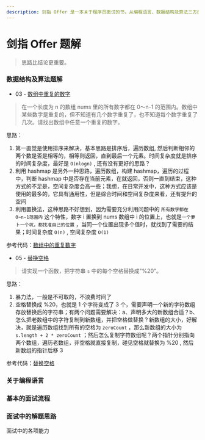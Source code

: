 ```yaml
---
description: 剑指 Offer 是一本关于程序员面试的书，从编程语言、数据结构及算法三方面总结了面试的知识点，认真阅读本书将受益匪浅。
---
```


# 剑指 Offer 题解

> 思路比结论更重要。

### 数据结构及算法题解

* 03 - [数组中重复的数字](https://leetcode-cn.com/problems/shu-zu-zhong-zhong-fu-de-shu-zi-lcof)

> 在一个长度为 n 的数组 nums 里的所有数字都在 0～n-1 的范围内。数组中某些数字是重复的，但不知道有几个数字重复了，也不知道每个数字重复了几次。请找出数组中任意一个重复的数字。

思路：

1. 第一直觉是使用排序来解决，基本思路是排序后，遍历数组, 然后判断相邻的两个数是否是相等的，相等则返回，直到最后一个元素。时间复杂度就是排序的时间复杂度，最好是 `O(nlogn)`  , 还有没有更好的思路？
2. 利用 hashmap 是另外一种思路，遍历数组，构建 hashmap，遍历的过程中，判断 hashmap 中是否存在当前元素，在就返回，否则一直到结束，这种方式的不足是，空间复杂度会高一些；我想，在日常开发中，这种方式应该是使用的最多的，它具有通用性，但是综合时间和空间复杂度来看，还有提升的空间
3. 利用置换法，这种思路不好想到，因为需要充分利用问题中的 `所有数字都在0~n-1范围内` 这个特性，数字 i 置换到 nums 数组中 i 的位置上，也就是`一个萝卜一个坑，都找准自己的位置` ，当同一个位置出现多个值时，就找到了需要的结果；时间复杂度 `O(n)` , 空间复杂度 `O(1)` 

参考代码：[数组中的重复数字](https://github.com/shniu/java-eco/blob/master/eco-algorithm/src/main/java/io/github/shniu/algorithm/offer/FindRepeatNumber.java)

* 05 - [替换空格](https://leetcode-cn.com/problems/ti-huan-kong-ge-lcof/)

> 请实现一个函数，把字符串 `s` 中的每个空格替换成"%20"。

思路：

1. 暴力法，一般是不可取的，不浪费时间了
2. 空格替换成 %20，也就是 1 个字符变成了 3 个，需要声明一个新的字符数组存放替换后的字符串；有两个问题需要解决：a、声明多大的新数组合适？b、怎么把老数组中的字符复制到新数组，并把空格做替换？新数组的大小，好解决，就是遍历数组找到所有的空格为 `zeroCount` ，那么新数组的大小为 `s.length + 2 * zeroCount` ；然后怎么复制字符数组呢？两个指针分别指向两个数组，遍历老数组，非空格就直接复制，碰见空格就替换为 %20 , 然后 新数组的指针后移 3

参考代码：[替换空格](https://github.com/shniu/java-eco/blob/master/eco-algorithm/src/main/java/io/github/shniu/algorithm/offer/ReplaceSpace.java)

### 关于编程语言

### 基本的面试流程

### 面试中的解题思路



面试中的各项能力



